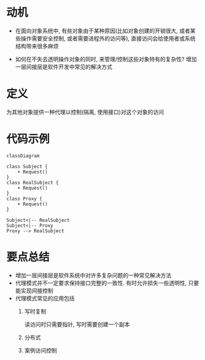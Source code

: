 # 动机
- 在面向对象系统中, 有些对象由于某种原因(比如对象创建的开销很大, 或者某些操作需要安全控制, 或者需要进程外的访问等), 直接访问会给使用者或系统结构带来很多麻烦

- 如何在不失去透明操作对象的同时, 来管理/控制这些对象特有的复杂性? 增加一层间接层是软件开发中常见的解决方式

# 定义
为其他对象提供一种代理以控制(隔离, 使用接口)对这个对象的访问

# 代码示例
```mermaid
classDiagram

class Subject {
    + Request()
}
class RealSubject {
    + Request()
}
class Proxy {
    + Request()
}

Subject<|-- RealSubject
Subject<|-- Proxy
Proxy --> RealSubject
```

# 要点总结
- 增加一层间接层是软件系统中对许多复杂问题的一种常见解决方法
- 代理模式并不一定要求保持接口完整的一致性. 有时允许损失一些透明性, 只要能实现间接控制
- 代理模式常见的应用包括
    1. 写时复制
    
        读访问时只需要指针, 写时需要创建一个副本

    1. 分布式
    1. 案例访问控制